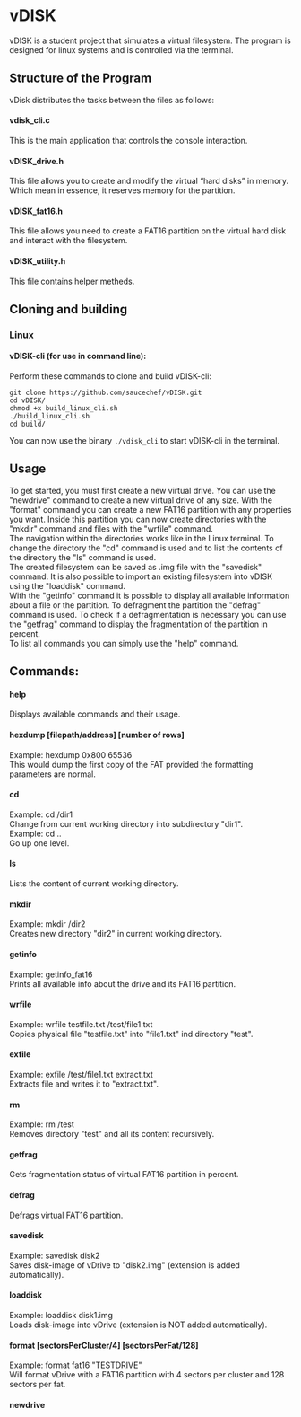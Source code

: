 # vDISK
vDISK is a student project that simulates a virtual filesystem.
The program is designed for linux systems and is controlled via the terminal.

## Structure of the Program
vDisk distributes the tasks between the files as follows:

#### vdisk_cli.c
This is the main application that controls the console interaction.

#### vDISK_drive.h 
This file allows you to create and modify the virtual “hard disks” in memory. Which mean in  essence, it reserves memory for the partition.

#### vDISK_fat16.h 
This file allows you need to create a FAT16 partition on the virtual hard disk and interact with the filesystem.

#### vDISK_utility.h 
This file contains helper metheds.

## Cloning and building
### Linux 
#### vDISK-cli (for use in command line):
Perform these commands to clone and build vDISK-cli:
```
git clone https://github.com/saucechef/vDISK.git
cd vDISK/
chmod +x build_linux_cli.sh
./build_linux_cli.sh
cd build/
```
You can now use the binary `./vdisk_cli` to start vDISK-cli in the terminal.

## Usage
To get started, you must first create a new virtual drive. You can use the "newdrive" command to create a new virtual drive of any size. With the "format" command you can create a new FAT16 partition with any properties you want. Inside this partition you can now create directories with the "mkdir" command and files with the "wrfile" command. <br>
The navigation within the directories works like in the Linux terminal. To change the directory the "cd" command is used and to list the contents of the directory the "ls" command is used. <br>
The created filesystem can be saved as .img file with the "savedisk" command. It is also possible to import an existing filesystem into vDISK using the "loaddisk" command. <br>
With the "getinfo" command it is possible to display all available information about a file or the partition. To defragment the partition the "defrag" command is used. To check if a defragmentation is necessary you can use the "getfrag" command to display the fragmentation of the partition in percent. <br>
To list all commands you can simply use the "help" command.


## Commands:
#### help
Displays available commands and their usage.
#### hexdump [filepath/address] [number of rows]
Example: hexdump 0x800 65536 <br> This would dump the first copy of the FAT provided the formatting parameters are normal.
#### cd <path>
Example: cd /dir1 <br> Change from current working directory into subdirectory "dir1". <br>
Example: cd .. <br> Go up one level.
#### ls
Lists the content of current working directory.
#### mkdir <virtualpath>
Example: mkdir /dir2 <br> Creates new directory "dir2" in current working directory.
#### getinfo
Example: getinfo_fat16 <br> Prints all available info about the drive and its FAT16 partition. 
#### wrfile <physicalpath> <virtualpath>
Example: wrfile testfile.txt /test/file1.txt <br> Copies physical file "testfile.txt" into "file1.txt" ind directory "test".
#### exfile <virtualpath> <physicalpath>
Example: exfile /test/file1.txt extract.txt <br> Extracts file and writes it to "extract.txt".
#### rm <virtualpath>
Example: rm     /test <br> Removes directory "test" and all its content recursively.
#### getfrag
Gets fragmentation status of virtual FAT16 partition in percent.
#### defrag
Defrags virtual FAT16 partition.
#### savedisk <physicalpath>
Example: savedisk disk2 <br> Saves disk-image of vDrive to "disk2.img" (extension is added automatically).
#### loaddisk <physicalpath>
Example: loaddisk disk1.img <br> Loads disk-image into vDrive (extension is NOT added automatically).
#### format <fat16> <label> [sectorsPerCluster/4] [sectorsPerFat/128]
Example: format fat16 "TESTDRIVE" <br> Will format vDrive with a FAT16 partition with 4 sectors per cluster and 128 sectors per fat.
#### newdrive <size>

